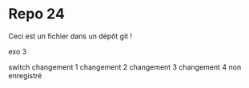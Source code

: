 # Repo 24

Ceci est un fichier dans un dépôt git !

exo 3

switch
changement 1
changement 2
changement 3
changement 4 non enregistré

